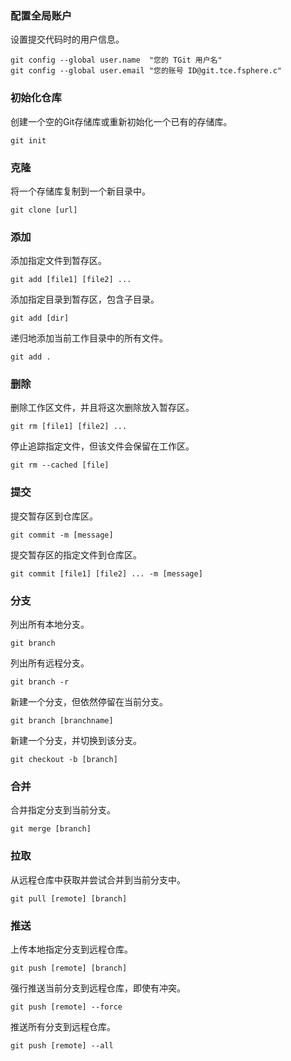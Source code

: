 ### 配置全局账户  
设置提交代码时的用户信息。
```
git config --global user.name  "您的 TGit 用户名"
git config --global user.email "您的账号 ID@git.tce.fsphere.c"
```  

### 初始化仓库
创建一个空的Git存储库或重新初始化一个已有的存储库。
```
git init
```   

### 克隆
将一个存储库复制到一个新目录中。
```
git clone [url]
```

### 添加
添加指定文件到暂存区。
```
git add [file1] [file2] ...
```  

添加指定目录到暂存区，包含子目录。
```
git add [dir]
```  

递归地添加当前工作目录中的所有文件。  
```
git add .
```  

### 删除
   
删除工作区文件，并且将这次删除放入暂存区。
```
git rm [file1] [file2] ...
```  

停止追踪指定文件，但该文件会保留在工作区。
```
git rm --cached [file]
```  

### 提交
提交暂存区到仓库区。
```
git commit -m [message]
```  

提交暂存区的指定文件到仓库区。
```
git commit [file1] [file2] ... -m [message]
```  

### 分支
列出所有本地分支。
```
git branch
```

列出所有远程分支。
```
git branch -r
```

新建一个分支，但依然停留在当前分支。
```
git branch [branchname]
```

新建一个分支，并切换到该分支。
```
git checkout -b [branch]
```

### 合并
合并指定分支到当前分支。
```
git merge [branch]
```

### 拉取
从远程仓库中获取并尝试合并到当前分支中。
```
git pull [remote] [branch]
``` 

### 推送
上传本地指定分支到远程仓库。 
```
git push [remote] [branch]
```

强行推送当前分支到远程仓库，即使有冲突。 
```
git push [remote] --force
```

推送所有分支到远程仓库。 
```
git push [remote] --all
```
